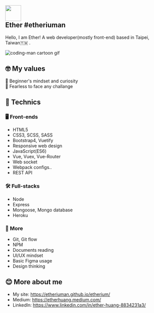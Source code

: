 ## <a href="https://etheriuman.github.io/etherium/#/" target="_blank"><img width="50px" src="https://i.imgur.com/uObLbk8.jpg" /></a><br>Ether #etheriuman

Hello, I am Ether! A web developer(mostly front-end) based in Taipei, Taiwan🇹🇼 .

![coding-man cartoon gif](https://media.giphy.com/media/1C8bHHJturSx2/giphy.gif)


## 🤓 My values
🍏  Beginner's mindset and curiosity<br>
💪  Fearless to face any challange<br>


## 🧠  Technics
### 🖥️  Front-ends
- HTML5
- CSS3, SCSS, SASS
- Bootstrap4, Vuetify
- Responsive web design
- JavaScript(ES6)
- Vue, Vuex, Vue-Router
- Web socket
- Webpack configs..
- REST API

### 🛠️  Full-stacks
- Node
- Express
- Mongoose, Mongo database
- Heroku

### 🔧  More
- Git, Git flow
- NPM
- Documents reading
- UI/UX mindset
- Basic Figma usage
- Design thinking

## 😊  More about me
- My site: https://etheriuman.github.io/etherium/
- Medium: https://etherhuang.medium.com/
- LinkedIn: https://www.linkedin.com/in/ether-huang-8834231a3/
